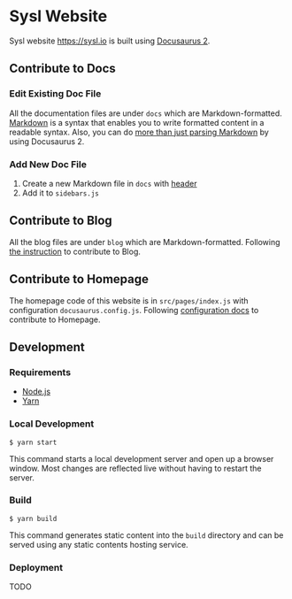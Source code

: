 # Sysl Website

Sysl website https://sysl.io is built using [Docusaurus 2](https://v2.docusaurus.io/).


## Contribute to Docs

### Edit Existing Doc File

All the documentation files are under `docs` which are Markdown-formatted. [Markdown](https://daringfireball.net/projects/markdown/syntax) is a syntax that enables you to write formatted content in a readable syntax. Also, you can do [more than just parsing Markdown](https://v2.docusaurus.io/docs/markdown-features) by using Docusaurus 2.


### Add New Doc File

1. Create a new Markdown file in `docs` with [header](https://v2.docusaurus.io/docs/markdown-features#markdown-headers)
2. Add it to `sidebars.js`


## Contribute to Blog

All the blog files are under `blog` which are Markdown-formatted. Following [the instruction](https://v2.docusaurus.io/docs/blog) to contribute to Blog.


## Contribute to Homepage

The homepage code of this website is in `src/pages/index.js` with configuration `docusaurus.config.js`. Following [configuration docs](https://v2.docusaurus.io/docs/configuration) to contribute to Homepage.


## Development

### Requirements

* [Node.js](https://nodejs.org/en/download/)
* [Yarn](https://classic.yarnpkg.com/en/docs/install#mac-stable)


### Local Development

```
$ yarn start
```

This command starts a local development server and open up a browser window. Most changes are reflected live without having to restart the server.

### Build

```
$ yarn build
```

This command generates static content into the `build` directory and can be served using any static contents hosting service.

### Deployment

TODO
